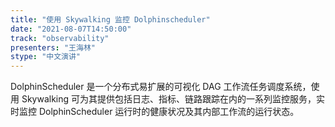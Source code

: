 ```yaml
---
title: "使用 Skywalking 监控 Dolphinscheduler"
date: "2021-08-07T14:50:00" 
track: "observability"
presenters: "王海林"
stype: "中文演讲"
---
```

DolphinScheduler 是一个分布式易扩展的可视化 DAG 工作流任务调度系统，使用 Skywalking 可为其提供包括日志、指标、链路跟踪在内的一系列监控服务，实时监控 DolphinScheduler 运行时的健康状况及其内部工作流的运行状态。